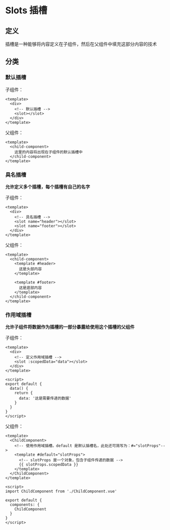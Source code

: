 # Slots 插槽

## 定义

插槽是一种能够将内容定义在子组件，然后在父组件中填充这部分内容的技术

## 分类

### 默认插槽

子组件：

```vue
<template>
  <div>
    <!-- 默认插槽 -->
    <slot></slot>
  </div>
</template>
```

父组件：

```vue
<template>
  <child-component>
    这里的内容将出现在子组件的默认插槽中
  </child-component>
</template>
```

### 具名插槽

**允许定义多个插槽，每个插槽有自己的名字**

子组件：

```vue
<template>
  <div>
    <!-- 具名插槽 -->
    <slot name="header"></slot>
    <slot name="footer"></slot>
  </div>
</template>
```

父组件：

```vue
<template>
  <child-component>
    <template #header>
      这是头部内容
    </template>

    <template #footer>
      这是底部内容
    </template>
  </child-component>
</template>
```

### 作用域插槽

**允许子组件将数据作为插槽的一部分暴露给使用这个插槽的父组件**

子组件：

```vue
<template>
  <div>
    <!-- 定义作用域插槽 -->
    <slot :scopedData="data"></slot>
  </div>
</template> 

<script>
export default {
  data() {
    return {
      data: '这是需要传递的数据'
    }
  }
}
</script>
```

父组件：

```vue
<template>
  <ChildComponent>
    <!-- 使用作用域插槽。default 是默认插槽名，此处还可简写为：#="slotProps"-->
    <template #default="slotProps">
      <!-- slotProps 是一个对象，包含子组件传递的数据 -->
      {{ slotProps.scopedData }}
    </template>
  </ChildComponent>
</template>

<script>
import ChildComponent from './ChildComponent.vue'

export default {
  components: {
    ChildComponent
  }
}
</script>
```
